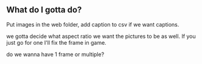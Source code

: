 ## What do I gotta do?
Put images in the web folder, add caption to csv if we want captions.


we gotta decide what aspect ratio we want the pictures to be as well. If you just go for one I'll fix the frame in game.

do we wanna have 1 frame or multiple?
